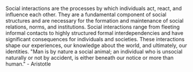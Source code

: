 
Social interactions are the processes by which individuals act, react, and influence each other. They are a fundamental component of social structures and are necessary for the formation and maintenance of social relations, norms, and institutions. Social interactions range from fleeting informal contacts to highly structured formal interdependencies and have significant consequences for individuals and societies. These interactions shape our experiences, our knowledge about the world, and ultimately, our identities. "Man is by nature a social animal; an individual who is unsocial naturally or not by accident, is either beneath our notice or more than human." - Aristotle


